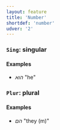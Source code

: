 ```yaml
---
layout: feature
title: 'Number'
shortdef: 'number'
udver: '2'
---
```


### <a name="Sing">`Sing`</a>: singular

#### Examples

* _הוא_ "he"

### <a name="Plur">`Plur`</a>: plural

#### Examples

* _הם_ "they (m)"
